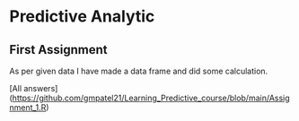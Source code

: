 # Predictive Analytic 
## First Assignment

As per given data I have made a data frame and did some calculation.

[All answers] (https://github.com/gmpatel21/Learning_Predictive_course/blob/main/Assignment_1.R)

